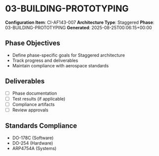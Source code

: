 # 03-BUILDING-PROTOTYPING

**Configuration Item**: CI-AF143-007
**Architecture Type**: Staggered
**Phase**: 03-BUILDING-PROTOTYPING
**Generated**: 2025-08-25T00:06:15+00:00

## Phase Objectives
- Define phase-specific goals for Staggered architecture
- Track progress and deliverables
- Maintain compliance with aerospace standards

## Deliverables
- [ ] Phase documentation
- [ ] Test results (if applicable)
- [ ] Compliance artifacts
- [ ] Review approvals

## Standards Compliance
- DO-178C (Software)
- DO-254 (Hardware)
- ARP4754A (Systems)
